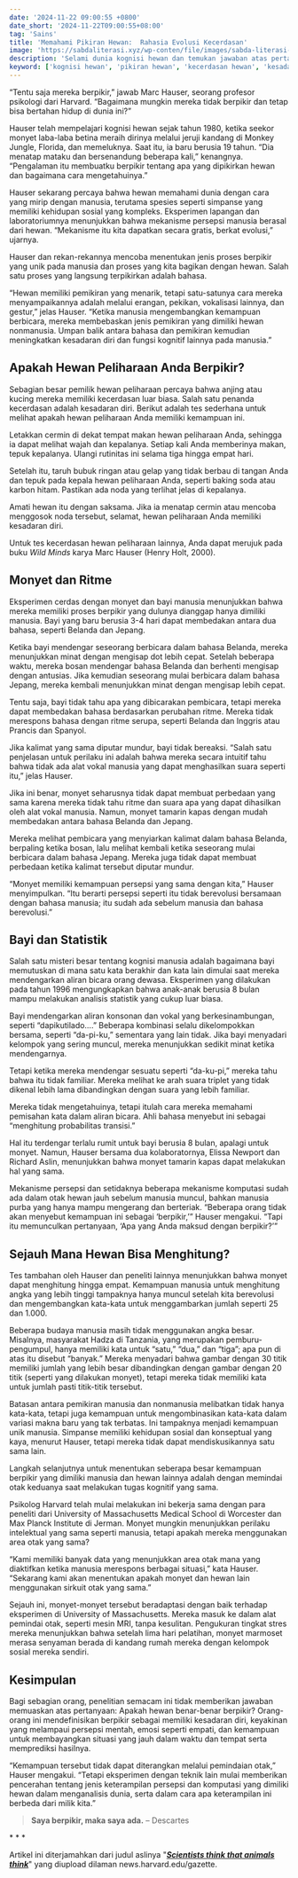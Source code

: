 ```yaml
---
date: '2024-11-22 09:00:55 +0800'
date_short: '2024-11-22T09:00:55+08:00'
tag: 'Sains'
title: 'Memahami Pikiran Hewan:  Rahasia Evolusi Kecerdasan'
image: 'https://sabdaliterasi.xyz/wp-conten/file/images/sabda-literasi-memahami-pikiran-hewan-rahasia-evolusi-kecerdasan.jpg'
description: 'Selami dunia kognisi hewan dan temukan jawaban atas pertanyaan: Apakah hewan berpikir seperti kita?  Studi terbaru mengungkap kemampuan mengejutkan monyet, bahasa, dan evolusi kecerdasan.'
keyword: ['kognisi hewan', 'pikiran hewan', 'kecerdasan hewan', 'kesadaran hewan', 'evolusi kognisi', 'monyet']
---
```

<p>“Tentu saja mereka berpikir,” jawab Marc Hauser, seorang profesor psikologi dari Harvard. “Bagaimana mungkin mereka tidak berpikir dan tetap bisa bertahan hidup di dunia ini?”</p><p>Hauser telah mempelajari kognisi hewan sejak tahun 1980, ketika seekor monyet laba-laba betina meraih dirinya melalui jeruji kandang di Monkey Jungle, Florida, dan memeluknya. Saat itu, ia baru berusia 19 tahun. “Dia menatap mataku dan bersenandung beberapa kali,” kenangnya. “Pengalaman itu membuatku berpikir tentang apa yang dipikirkan hewan dan bagaimana cara mengetahuinya.”</p><p>Hauser sekarang percaya bahwa hewan memahami dunia dengan cara yang mirip dengan manusia, terutama spesies seperti simpanse yang memiliki kehidupan sosial yang kompleks. Eksperimen lapangan dan laboratoriumnya menunjukkan bahwa mekanisme persepsi manusia berasal dari hewan. “Mekanisme itu kita dapatkan secara gratis, berkat evolusi,” ujarnya.</p><p>Hauser dan rekan-rekannya mencoba menentukan jenis proses berpikir yang unik pada manusia dan proses yang kita bagikan dengan hewan. Salah satu proses yang langsung terpikirkan adalah bahasa.</p><p>“Hewan memiliki pemikiran yang menarik, tetapi satu-satunya cara mereka menyampaikannya adalah melalui erangan, pekikan, vokalisasi lainnya, dan gestur,” jelas Hauser. “Ketika manusia mengembangkan kemampuan berbicara, mereka membebaskan jenis pemikiran yang dimiliki hewan nonmanusia. Umpan balik antara bahasa dan pemikiran kemudian meningkatkan kesadaran diri dan fungsi kognitif lainnya pada manusia.”</p><h2><strong>Apakah Hewan Peliharaan Anda Berpikir?</strong></h2><p>Sebagian besar pemilik hewan peliharaan percaya bahwa anjing atau kucing mereka memiliki kecerdasan luar biasa. Salah satu penanda kecerdasan adalah kesadaran diri. Berikut adalah tes sederhana untuk melihat apakah hewan peliharaan Anda memiliki kemampuan ini.</p><p>Letakkan cermin di dekat tempat makan hewan peliharaan Anda, sehingga ia dapat melihat wajah dan kepalanya. Setiap kali Anda memberinya makan, tepuk kepalanya. Ulangi rutinitas ini selama tiga hingga empat hari.</p><p>Setelah itu, taruh bubuk ringan atau gelap yang tidak berbau di tangan Anda dan tepuk pada kepala hewan peliharaan Anda, seperti baking soda atau karbon hitam. Pastikan ada noda yang terlihat jelas di kepalanya.</p><p>Amati hewan itu dengan saksama. Jika ia menatap cermin atau mencoba menggosok noda tersebut, selamat, hewan peliharaan Anda memiliki kesadaran diri.</p><p>Untuk tes kecerdasan hewan peliharaan lainnya, Anda dapat merujuk pada buku <em>Wild Minds</em> karya Marc Hauser (Henry Holt, 2000).</p><h2><strong>Monyet dan Ritme</strong></h2><p>Eksperimen cerdas dengan monyet dan bayi manusia menunjukkan bahwa mereka memiliki proses berpikir yang dulunya dianggap hanya dimiliki manusia. Bayi yang baru berusia 3-4 hari dapat membedakan antara dua bahasa, seperti Belanda dan Jepang. </p><p>Ketika bayi mendengar seseorang berbicara dalam bahasa Belanda, mereka menunjukkan minat dengan mengisap dot lebih cepat. Setelah beberapa waktu, mereka bosan mendengar bahasa Belanda dan berhenti mengisap dengan antusias. Jika kemudian seseorang mulai berbicara dalam bahasa Jepang, mereka kembali menunjukkan minat dengan mengisap lebih cepat.</p><p>Tentu saja, bayi tidak tahu apa yang dibicarakan pembicara, tetapi mereka dapat membedakan bahasa berdasarkan perubahan ritme. Mereka tidak merespons bahasa dengan ritme serupa, seperti Belanda dan Inggris atau Prancis dan Spanyol. </p><p>Jika kalimat yang sama diputar mundur, bayi tidak bereaksi. “Salah satu penjelasan untuk perilaku ini adalah bahwa mereka secara intuitif tahu bahwa tidak ada alat vokal manusia yang dapat menghasilkan suara seperti itu,” jelas Hauser.</p><p>Jika ini benar, monyet seharusnya tidak dapat membuat perbedaan yang sama karena mereka tidak tahu ritme dan suara apa yang dapat dihasilkan oleh alat vokal manusia. Namun, monyet tamarin kapas dengan mudah membedakan antara bahasa Belanda dan Jepang. </p><p>Mereka melihat pembicara yang menyiarkan kalimat dalam bahasa Belanda, berpaling ketika bosan, lalu melihat kembali ketika seseorang mulai berbicara dalam bahasa Jepang. Mereka juga tidak dapat membuat perbedaan ketika kalimat tersebut diputar mundur.</p><p>“Monyet memiliki kemampuan persepsi yang sama dengan kita,” Hauser menyimpulkan. “Itu berarti persepsi seperti itu tidak berevolusi bersamaan dengan bahasa manusia; itu sudah ada sebelum manusia dan bahasa berevolusi.”</p><h2><strong>Bayi dan Statistik</strong></h2><p>Salah satu misteri besar tentang kognisi manusia adalah bagaimana bayi memutuskan di mana satu kata berakhir dan kata lain dimulai saat mereka mendengarkan aliran bicara orang dewasa. Eksperimen yang dilakukan pada tahun 1996 mengungkapkan bahwa anak-anak berusia 8 bulan mampu melakukan analisis statistik yang cukup luar biasa.</p><p>Bayi mendengarkan aliran konsonan dan vokal yang berkesinambungan, seperti “dapikutilado….” Beberapa kombinasi selalu dikelompokkan bersama, seperti “da-pi-ku,” sementara yang lain tidak. Jika bayi menyadari kelompok yang sering muncul, mereka menunjukkan sedikit minat ketika mendengarnya. </p><p>Tetapi ketika mereka mendengar sesuatu seperti “da-ku-pi,” mereka tahu bahwa itu tidak familiar. Mereka melihat ke arah suara triplet yang tidak dikenal lebih lama dibandingkan dengan suara yang lebih familiar.</p><p>Mereka tidak mengetahuinya, tetapi itulah cara mereka memahami pemisahan kata dalam aliran bicara. Ahli bahasa menyebut ini sebagai “menghitung probabilitas transisi.” </p><p>Hal itu terdengar terlalu rumit untuk bayi berusia 8 bulan, apalagi untuk monyet. Namun, Hauser bersama dua kolaboratornya, Elissa Newport dan Richard Aslin, menunjukkan bahwa monyet tamarin kapas dapat melakukan hal yang sama.</p><p>Mekanisme persepsi dan setidaknya beberapa mekanisme komputasi sudah ada dalam otak hewan jauh sebelum manusia muncul, bahkan manusia purba yang hanya mampu mengerang dan berteriak. “Beberapa orang tidak akan menyebut kemampuan ini sebagai ‘berpikir,’” Hauser mengakui. “Tapi itu memunculkan pertanyaan, ‘Apa yang Anda maksud dengan berpikir?’”</p><h2><strong>Sejauh Mana Hewan Bisa Menghitung?</strong></h2><p>Tes tambahan oleh Hauser dan peneliti lainnya menunjukkan bahwa monyet dapat menghitung hingga empat. Kemampuan manusia untuk menghitung angka yang lebih tinggi tampaknya hanya muncul setelah kita berevolusi dan mengembangkan kata-kata untuk menggambarkan jumlah seperti 25 dan 1.000.</p><p>Beberapa budaya manusia masih tidak menggunakan angka besar. Misalnya, masyarakat Hadza di Tanzania, yang merupakan pemburu-pengumpul, hanya memiliki kata untuk “satu,” “dua,” dan “tiga”; apa pun di atas itu disebut “banyak.” Mereka menyadari bahwa gambar dengan 30 titik memiliki jumlah yang lebih besar dibandingkan dengan gambar dengan 20 titik (seperti yang dilakukan monyet), tetapi mereka tidak memiliki kata untuk jumlah pasti titik-titik tersebut.</p><p>Batasan antara pemikiran manusia dan nonmanusia melibatkan tidak hanya kata-kata, tetapi juga kemampuan untuk mengombinasikan kata-kata dalam variasi makna baru yang tak terbatas. Ini tampaknya menjadi kemampuan unik manusia. Simpanse memiliki kehidupan sosial dan konseptual yang kaya, menurut Hauser, tetapi mereka tidak dapat mendiskusikannya satu sama lain.</p><p>Langkah selanjutnya untuk menentukan seberapa besar kemampuan berpikir yang dimiliki manusia dan hewan lainnya adalah dengan memindai otak keduanya saat melakukan tugas kognitif yang sama. </p><p>Psikolog Harvard telah mulai melakukan ini bekerja sama dengan para peneliti dari University of Massachusetts Medical School di Worcester dan Max Planck Institute di Jerman. Monyet mungkin menunjukkan perilaku intelektual yang sama seperti manusia, tetapi apakah mereka menggunakan area otak yang sama?</p><p>“Kami memiliki banyak data yang menunjukkan area otak mana yang diaktifkan ketika manusia merespons berbagai situasi,” kata Hauser. “Sekarang kami akan menentukan apakah monyet dan hewan lain menggunakan sirkuit otak yang sama.”</p><p>Sejauh ini, monyet-monyet tersebut beradaptasi dengan baik terhadap eksperimen di University of Massachusetts. Mereka masuk ke dalam alat pemindai otak, seperti mesin MRI, tanpa kesulitan. Pengukuran tingkat stres mereka menunjukkan bahwa setelah lima hari pelatihan, monyet marmoset merasa senyaman berada di kandang rumah mereka dengan kelompok sosial mereka sendiri.</p><h2><strong>Kesimpulan</strong></h2><p>Bagi sebagian orang, penelitian semacam ini tidak memberikan jawaban memuaskan atas pertanyaan: Apakah hewan benar-benar berpikir? Orang-orang ini mendefinisikan berpikir sebagai memiliki kesadaran diri, keyakinan yang melampaui persepsi mentah, emosi seperti empati, dan kemampuan untuk membayangkan situasi yang jauh dalam waktu dan tempat serta memprediksi hasilnya.</p><p>“Kemampuan tersebut tidak dapat diterangkan melalui pemindaian otak,” Hauser mengakui. “Tetapi eksperimen dengan teknik lain mulai memberikan pencerahan tentang jenis keterampilan persepsi dan komputasi yang dimiliki hewan dalam menganalisis dunia, serta dalam cara apa keterampilan ini berbeda dari milik kita.”</p><blockquote><strong>Saya berpikir, maka saya ada.</strong> – Descartes</blockquote><p> *  *  *</p><p>Artikel ini diterjamahkan dari judul aslinya "<a href="https://news.harvard.edu/gazette/story/2002/03/scientists-think-that-animals-think/" target="_blank" rel="nofollow noopener noreferrer"><em><strong>Scientists think that animals think</strong></em></a>" yang diupload dilaman news.harvard.edu/gazette.</p>
